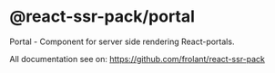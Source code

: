 # @react-ssr-pack/portal

Portal - Component for server side rendering React-portals.

All documentation see on: https://github.com/frolant/react-ssr-pack
